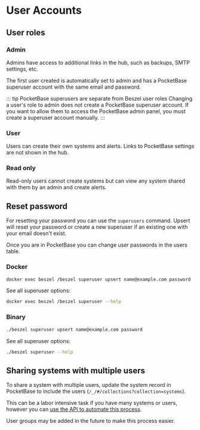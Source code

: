 # User Accounts

## User roles

### Admin

Admins have access to additional links in the hub, such as backups, SMTP settings, etc.

The first user created is automatically set to admin and has a PocketBase superuser account with the same email and password.

::: tip PocketBase superusers are separate from Beszel user roles
Changing a user's role to admin does not create a PocketBase superuser account. If you want to allow them to access the PocketBase admin panel, you must create a superuser account manually.
:::

### User

Users can create their own systems and alerts. Links to PocketBase settings are not shown in the hub.

### Read only

Read-only users cannot create systems but can view any system shared with them by an admin and create alerts.

## Reset password

For resetting your password you can use the `superusers` command. Upsert will reset your password or create a new superuser if an existing one with your email doesn't exist.

Once you are in PocketBase you can change user passwords in the users table.

### Docker

```bash
docker exec beszel /beszel superuser upsert name@example.com password
```

See all superuser options:

```bash
docker exec beszel /beszel superuser --help
```

### Binary

```bash
./beszel superuser upsert name@example.com password
```

See all superuser options:

```bash
./beszel superuser --help
```

## Sharing systems with multiple users

To share a system with multiple users, update the system record in PocketBase to include the users (`/_/#/collections?collection=systems`).

This can be a labor intensive task if you have many systems or users, however you can [use the API to automate this process](rest-api#adding-users-to-systems).

User groups may be added in the future to make this process easier.